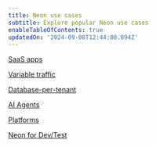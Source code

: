 ```yaml
---
title: Neon use cases
subtitle: Explore popular Neon use cases
enableTableOfContents: true
updatedOn: '2024-09-08T12:44:00.894Z'
---
```


<DetailIconCards>

<a href="/docs/use-cases/saas-apps" description="Build faster on Neon with autoscaling, database branching, and the serverless operating model" icon="gui">SaaS apps</a>

<a href="/docs/use-cases/variable-traffic" description="Optimize for performance without over-provisioning with Neon's Autoscaling feature" icon="chart-bar">Variable traffic</a>

<a href="/docs/use-cases/database-per-tenant" description="Learn how you can build database-per-tenant architectures easily and cost-effectively" icon="database">Database-per-tenant</a>

<a href="/docs/use-cases/ai-agents" description="Leverage Neon's instant Postgres database provisioning for AI agent development" icon="openai">AI Agents</a>

<a href="/docs/use-cases/platforms" description="Enable your users to create their own isolated Postgres databases" icon="filter">Platforms</a>

<a href="/docs/use-cases/dev-test" description="Migrate your non-prod environments to Neon to ship faster with with lower costs" icon="import">Neon for Dev/Test</a>

</DetailIconCards>
